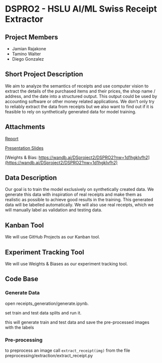 # DSPRO2 - HSLU AI/ML Swiss Receipt Extractor

## Project Members

- Jamian Rajakone
- Tamino Walter
- Diego Gonzalez

## Short Project Description

We aim to analyze the semantics of receipts and use computer vision to extract the details of the purchased items and their prices, the shop name / address, and the date into a structured output. This output could be used by accounting software or other money related applications.
We don’t only try to reliably extract the data from receipts but we also want to find out if it is feasible to rely on synthetically generated data for model training.

## Attachments

[Report](FS25_DSPRO2_ReceiptExtraction_Rajakone_Walter_Gonzalez.pdf)

[Presentation Slides](DSPRO2_final_presentation_rajakone_walter_gonzalez.pdf)

[Weights & Bias: https://wandb.ai/DSproject2/DSPRO2?nw=1d1hgklvfh2](https://wandb.ai/DSproject2/DSPRO2?nw=1d1hgklvfh2)

## Data Description

Our goal is to train the model exclusively on synthetically created data. We generate this data with inspiration of real receipts and make them as realistic as possible to achieve good results in the training. This generated data will be labelled automatically.
We will also use real receipts, which we will manually label as validation and testing data. 

## Kanban Tool

We will use GitHub Projects as our Kanban tool.

## Experiment Tracking Tool

We will use Weights & Biases as our experiment tracking tool.

## Code Base

### Generate Data

open receipts_generation/generate.ipynb.

set train and test data splits and run it.

this will generate train and test data and save the pre-processed images with the labels

### Pre-processing

to preprocess an image call `extract_receipt(img)` from the file preprocessing/extraction/extract_receipt.py

